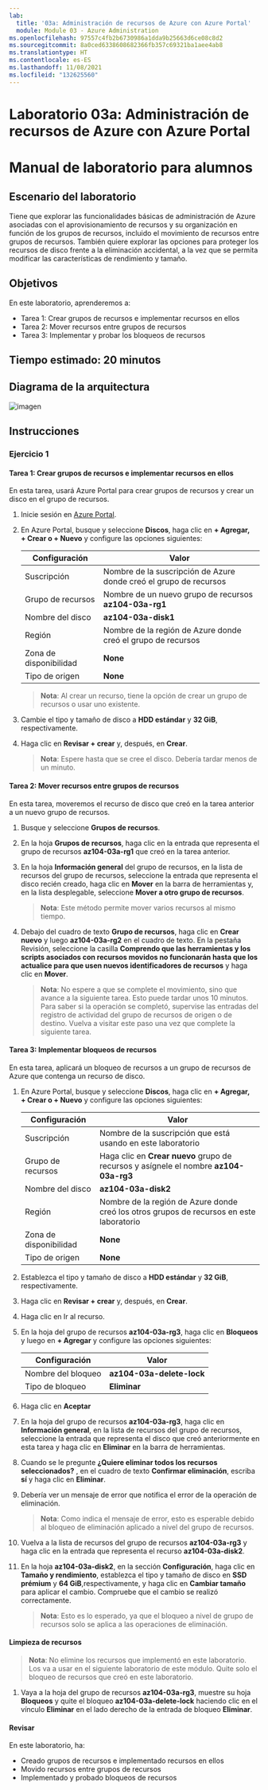 ```yaml
---
lab:
  title: '03a: Administración de recursos de Azure con Azure Portal'
  module: Module 03 - Azure Administration
ms.openlocfilehash: 97557c4fb2b6730986a1dda9b25663d6ce08c8d2
ms.sourcegitcommit: 8a0ced6338608682366fb357c69321ba1aee4ab8
ms.translationtype: HT
ms.contentlocale: es-ES
ms.lasthandoff: 11/08/2021
ms.locfileid: "132625560"
---
```

# <a name="lab-03a---manage-azure-resources-by-using-the-azure-portal"></a>Laboratorio 03a: Administración de recursos de Azure con Azure Portal
# <a name="student-lab-manual"></a>Manual de laboratorio para alumnos

## <a name="lab-scenario"></a>Escenario del laboratorio

Tiene que explorar las funcionalidades básicas de administración de Azure asociadas con el aprovisionamiento de recursos y su organización en función de los grupos de recursos, incluido el movimiento de recursos entre grupos de recursos. También quiere explorar las opciones para proteger los recursos de disco frente a la eliminación accidental, a la vez que se permita modificar las características de rendimiento y tamaño.

## <a name="objectives"></a>Objetivos

En este laboratorio, aprenderemos a:

+ Tarea 1: Crear grupos de recursos e implementar recursos en ellos
+ Tarea 2: Mover recursos entre grupos de recursos
+ Tarea 3: Implementar y probar los bloqueos de recursos

## <a name="estimated-timing-20-minutes"></a>Tiempo estimado: 20 minutos

## <a name="architecture-diagram"></a>Diagrama de la arquitectura

![imagen](../media/lab03a.png)

## <a name="instructions"></a>Instrucciones

### <a name="exercise-1"></a>Ejercicio 1

#### <a name="task-1-create-resource-groups-and-deploy-resources-to-resource-groups"></a>Tarea 1: Crear grupos de recursos e implementar recursos en ellos

En esta tarea, usará Azure Portal para crear grupos de recursos y crear un disco en el grupo de recursos.

1. Inicie sesión en [Azure Portal](https://portal.azure.com).

1. En Azure Portal, busque y seleccione **Discos**, haga clic en **+ Agregar, + Crear o + Nuevo** y configure las opciones siguientes:

    |Configuración|Valor|
    |---|---|
    |Suscripción| Nombre de la suscripción de Azure donde creó el grupo de recursos |
    |Grupo de recursos| Nombre de un nuevo grupo de recursos **az104-03a-rg1** |
    |Nombre del disco| **az104-03a-disk1** |
    |Región| Nombre de la región de Azure donde creó el grupo de recursos |
    |Zona de disponibilidad| **None** |
    |Tipo de origen| **None** |

    >**Nota**: Al crear un recurso, tiene la opción de crear un grupo de recursos o usar uno existente.

1. Cambie el tipo y tamaño de disco a **HDD estándar** y **32 GiB**, respectivamente.

1. Haga clic en **Revisar + crear** y, después, en **Crear**.

    >**Nota**: Espere hasta que se cree el disco. Debería tardar menos de un minuto.

#### <a name="task-2-move-resources-between-resource-groups"></a>Tarea 2: Mover recursos entre grupos de recursos 

En esta tarea, moveremos el recurso de disco que creó en la tarea anterior a un nuevo grupo de recursos. 

1. Busque y seleccione **Grupos de recursos**. 

1. En la hoja **Grupos de  recursos**, haga clic en la entrada que representa el grupo de recursos **az104-03a-rg1** que creó en la tarea anterior.

1. En la hoja **Información general** del grupo de recursos, en la lista de recursos del grupo de recursos, seleccione la entrada que representa el disco recién creado, haga clic en **Mover** en la barra de herramientas y, en la lista desplegable, seleccione **Mover a otro grupo de recursos**.

    >**Nota**: Este método permite mover varios recursos al mismo tiempo. 

1. Debajo del cuadro de texto **Grupo de recursos**, haga clic en **Crear nuevo** y luego **az104-03a-rg2** en el cuadro de texto. En la pestaña Revisión, seleccione la casilla **Comprendo que las herramientas y los scripts asociados con recursos movidos no funcionarán hasta que los actualice para que usen nuevos identificadores de recursos** y haga clic en **Mover**.

    >**Nota**: No espere a que se complete el movimiento, sino que avance a la siguiente tarea. Esto puede tardar unos 10 minutos. Para saber si la operación se completó, supervise las entradas del registro de actividad del grupo de recursos de origen o de destino. Vuelva a visitar este paso una vez que complete la siguiente tarea.

#### <a name="task-3-implement-resource-locks"></a>Tarea 3: Implementar bloqueos de recursos

En esta tarea, aplicará un bloqueo de recursos a un grupo de recursos de Azure que contenga un recurso de disco.

1. En Azure Portal, busque y seleccione **Discos**, haga clic en **+ Agregar, + Crear o + Nuevo** y configure las opciones siguientes:

    |Configuración|Valor|
    |---|---|
    |Suscripción| Nombre de la suscripción que está usando en este laboratorio |
    |Grupo de recursos| Haga clic en **Crear nuevo** grupo de recursos y asígnele el nombre **az104-03a-rg3** |
    |Nombre del disco| **az104-03a-disk2** |
    |Región| Nombre de la región de Azure donde creó los otros grupos de recursos en este laboratorio |
    |Zona de disponibilidad| **None** |
    |Tipo de origen| **None** |

1. Establezca el tipo y tamaño de disco a **HDD estándar** y **32 GiB**, respectivamente.

1. Haga clic en **Revisar + crear** y, después, en **Crear**.

1. Haga clic en Ir al recurso. 

1. En la hoja del grupo de recursos **az104-03a-rg3**, haga clic en **Bloqueos** y luego en **+ Agregar** y configure las opciones siguientes:

    |Configuración|Valor|
    |---|---|
    |Nombre del bloqueo| **az104-03a-delete-lock** |
    |Tipo de bloqueo| **Eliminar** |
    
1. Haga clic en **Aceptar**    

1. En la hoja del grupo de recursos **az104-03a-rg3**, haga clic en **Información general**, en la lista de recursos del grupo de recursos, seleccione la entrada que representa el disco que creó anteriormente en esta tarea y haga clic en **Eliminar** en la barra de herramientas. 

1. Cuando se le pregunte **¿Quiere eliminar todos los recursos seleccionados?** , en el cuadro de texto **Confirmar eliminación**, escriba **sí** y haga clic en **Eliminar**.

1. Debería ver un mensaje de error que notifica el error de la operación de eliminación. 

    >**Nota**: Como indica el mensaje de error, esto es esperable debido al bloqueo de eliminación aplicado a nivel del grupo de recursos.

1. Vuelva a la lista de recursos del grupo de recursos **az104-03a-rg3** y haga clic en la entrada que representa el recurso **az104-03a-disk2**. 

1. En la hoja **az104-03a-disk2**, en la sección **Configuración**, haga clic en **Tamaño y rendimiento**, establezca el tipo y tamaño de disco en **SSD prémium** y **64 GiB**,respectivamente, y haga clic en **Cambiar tamaño** para aplicar el cambio. Compruebe que el cambio se realizó correctamente.

    >**Nota**: Esto es lo esperado, ya que el bloqueo a nivel de grupo de recursos solo se aplica a las operaciones de eliminación. 

#### <a name="clean-up-resources"></a>Limpieza de recursos

   >**Nota**: No elimine los recursos que implementó en este laboratorio. Los va a usar en el siguiente laboratorio de este módulo. Quite solo el bloqueo de recursos que creó en este laboratorio.

1. Vaya a la hoja del grupo de recursos **az104-03a-rg3**, muestre su hoja **Bloqueos** y quite el bloqueo **az104-03a-delete-lock** haciendo clic en el vínculo **Eliminar** en el lado derecho de la entrada de bloqueo **Eliminar**.

#### <a name="review"></a>Revisar

En este laboratorio, ha:

- Creado grupos de recursos e implementado recursos en ellos
- Movido recursos entre grupos de recursos
- Implementado y probado bloqueos de recursos
